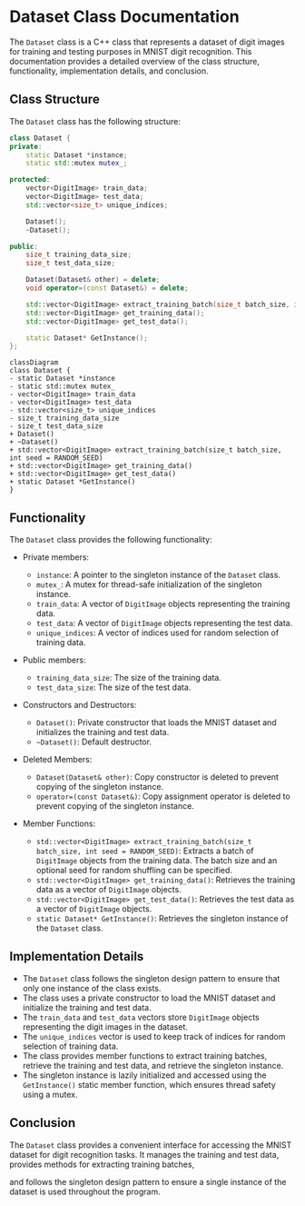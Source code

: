 # Dataset Class Documentation

The `Dataset` class is a C++ class that represents a dataset of digit images for training and testing purposes in MNIST digit recognition. This documentation provides a detailed overview of the class structure, functionality, implementation details, and conclusion.

## Class Structure

The `Dataset` class has the following structure:

```cpp
class Dataset {
private:
    static Dataset *instance;
    static std::mutex mutex_;

protected:
    vector<DigitImage> train_data;
    vector<DigitImage> test_data;
    std::vector<size_t> unique_indices;

    Dataset();
    ~Dataset();

public:
    size_t training_data_size;
    size_t test_data_size;

    Dataset(Dataset& other) = delete;
    void operator=(const Dataset&) = delete;

    std::vector<DigitImage> extract_training_batch(size_t batch_size, int seed = RANDOM_SEED);
    std::vector<DigitImage> get_training_data();
    std::vector<DigitImage> get_test_data();

    static Dataset* GetInstance();
};
```
```mermaid
classDiagram
class Dataset {
- static Dataset *instance
- static std::mutex mutex_
- vector<DigitImage> train_data
- vector<DigitImage> test_data
- std::vector<size_t> unique_indices
- size_t training_data_size
- size_t test_data_size
+ Dataset()
+ ~Dataset()
+ std::vector<DigitImage> extract_training_batch(size_t batch_size, int seed = RANDOM_SEED)
+ std::vector<DigitImage> get_training_data()
+ std::vector<DigitImage> get_test_data()
+ static Dataset *GetInstance()
}
```

## Functionality

The `Dataset` class provides the following functionality:

- Private members:
    - `instance`: A pointer to the singleton instance of the `Dataset` class.
    - `mutex_`: A mutex for thread-safe initialization of the singleton instance.
    - `train_data`: A vector of `DigitImage` objects representing the training data.
    - `test_data`: A vector of `DigitImage` objects representing the test data.
    - `unique_indices`: A vector of indices used for random selection of training data.

- Public members:
    - `training_data_size`: The size of the training data.
    - `test_data_size`: The size of the test data.

- Constructors and Destructors:
    - `Dataset()`: Private constructor that loads the MNIST dataset and initializes the training and test data.
    - `~Dataset()`: Default destructor.

- Deleted Members:
    - `Dataset(Dataset& other)`: Copy constructor is deleted to prevent copying of the singleton instance.
    - `operator=(const Dataset&)`: Copy assignment operator is deleted to prevent copying of the singleton instance.

- Member Functions:
    - `std::vector<DigitImage> extract_training_batch(size_t batch_size, int seed = RANDOM_SEED)`: Extracts a batch of `DigitImage` objects from the training data. The batch size and an optional seed for random shuffling can be specified.
    - `std::vector<DigitImage> get_training_data()`: Retrieves the training data as a vector of `DigitImage` objects.
    - `std::vector<DigitImage> get_test_data()`: Retrieves the test data as a vector of `DigitImage` objects.
    - `static Dataset* GetInstance()`: Retrieves the singleton instance of the `Dataset` class.

## Implementation Details

- The `Dataset` class follows the singleton design pattern to ensure that only one instance of the class exists.
- The class uses a private constructor to load the MNIST dataset and initialize the training and test data.
- The `train_data` and `test_data` vectors store `DigitImage` objects representing the digit images in the dataset.
- The `unique_indices` vector is used to keep track of indices for random selection of training data.
- The class provides member functions to extract training batches, retrieve the training and test data, and retrieve the singleton instance.
- The singleton instance is lazily initialized and accessed using the `GetInstance()` static member function, which ensures thread safety using a mutex.

## Conclusion

The `Dataset` class provides a convenient interface for accessing the MNIST dataset for digit recognition tasks. It manages the training and test data, provides methods for extracting training batches,

and follows the singleton design pattern to ensure a single instance of the dataset is used throughout the program.